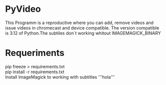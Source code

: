 # PyVideo
This Programm is a reproductive where you can add, remove videos and issue videos in chromecast and device compatible.
The version compatible is 3.12 of Python.The subtiles don´t working whitout IMAGEMAGICK_BINARY
# Requeriments
 pip freeze > requirements.txt <br>
 pip install -r requirements.txt <br>
 Install ImageMagick to working with subtitles
 '''hola'''
